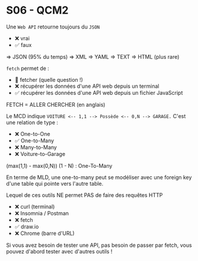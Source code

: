 # S06 - QCM2

Une `Web API` retourne toujours du `JSON`
- ❌ vrai
- ✅ faux 

=> JSON (95% du temps)
=> XML 
=> YAML 
=> TEXT
=> HTML (plus rare)


`fetch` permet de :
- 🚀 fetcher (quelle question !)
- ❌ récupérer les données d'une API web depuis un terminal
- ✅ récupérer les données d'une API web depuis un fichier JavaScript


FETCH = ALLER CHERCHER (en anglais) 


Le MCD indique `VOITURE <-- 1,1 --> Possède <-- 0,N --> GARAGE.` C'est une relation de type : 
- ❌ One-to-One
- ✅ One-to-Many
- ❌ Many-to-Many
- ❌ Voiture-to-Garage

(max(1,1)  - max(0,N))
(1 - N) : One-To-Many

En terme de MLD, une one-to-many peut se modéliser avec une foreign key d'une table qui pointe vers l'autre table.




Lequel de ces outils NE permet PAS de faire des requêtes HTTP
- ❌ curl (terminal)
- ❌ Insomnia / Postman
- ❌ fetch
- ✅ draw.io
- ❌ Chrome (barre d'URL)

Si vous avez besoin de tester une API, pas besoin de passer par fetch, vous pouvez d'abord tester avec d'autres outils ! 
